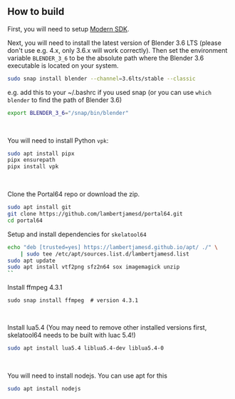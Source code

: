 ## How to build

First, you will need to setup [Modern SDK](https://crashoveride95.github.io/n64hbrew/modernsdk/startoff.html).

Next, you will need to install the latest version of Blender 3.6 LTS (please don't use e.g. 4.x, only 3.6.x will work correctly). Then set the environment variable `BLENDER_3_6` to be the absolute path where the Blender 3.6 executable is located on your system.

```sh
sudo snap install blender --channel=3.6lts/stable --classic
```

e.g. add this to your ~/.bashrc if you used snap (or you can use `which blender` to find the path of Blender 3.6)

```bash
export BLENDER_3_6="/snap/bin/blender"
```

<br />

You will need to install Python `vpk`:

```sh
sudo apt install pipx
pipx ensurepath
pipx install vpk
```

<br />

Clone the Portal64 repo or download the zip.

```sh
sudo apt install git
git clone https://github.com/lambertjamesd/portal64.git
cd portal64
```
Setup and install dependencies for `skelatool64`

```sh
echo "deb [trusted=yes] https://lambertjamesd.github.io/apt/ ./" \
    | sudo tee /etc/apt/sources.list.d/lambertjamesd.list
sudo apt update
sudo apt install vtf2png sfz2n64 sox imagemagick unzip
``
```
Install ffmpeg 4.3.1
```
sudo snap install ffmpeg  # version 4.3.1

```

<br />

Install lua5.4 (You may need to remove other installed versions first, skelatool64 needs to be built with luac 5.4!)

```sh
sudo apt install lua5.4 liblua5.4-dev liblua5.4-0
```
<br />

You will need to install nodejs. You can use apt for this

```sh
sudo apt install nodejs
```
